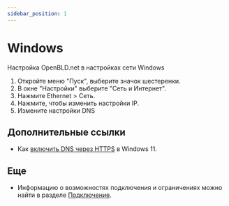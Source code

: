 ```yaml
---
sidebar_position: 1
---
```


# Windows

Настройка OpenBLD.net в настройках сети Windows

1. Откройте меню "Пуск", выберите значок шестеренки.
2. В окне "Настройки" выберите "Сеть и Интернет".
3. Нажмите Ethernet > Сеть.
4. Нажмите, чтобы изменить настройки IP.
5. Измените настройки DNS

## Дополнительные ссылки

* Как [включить DNS через HTTPS](https://www.howtogeek.com/765940/how-to-enable-dns-over-https-on-windows-11/) в Windows 11.

## Еще

* Информацию о возможностях подключения и ограничениях можно найти в разделе [Подключение](/ru/docs/overwiew/how-it-works/#подключение).
